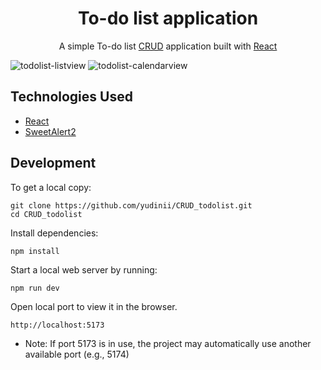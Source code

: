 <h1 align="center">
  <a>
    To-do list application
  </a>
</h1>

<p align="center">
  A simple To-do list <a href="https://www.codecademy.com/articles/what-is-crud">CRUD</a> application built with <a href="https://reactjs.org">React</a>
</p>

![todolist-listview](public/todolist-list.png)
![todolist-calendarview](public/todolist-calendar.png)

## Technologies Used

- [React](http://reactjs.org)
- [SweetAlert2](https://sweetalert2.github.io)

## Development

To get a local copy:

```
git clone https://github.com/yudinii/CRUD_todolist.git
cd CRUD_todolist
```

Install dependencies:

```
npm install
```

Start a local web server by running:

```
npm run dev
```

Open local port to view it in the browser.

```
http://localhost:5173
```

- Note: If port 5173 is in use, the project may automatically use another available port (e.g., 5174)
